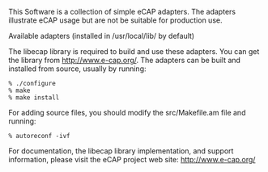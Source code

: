 This Software is a collection of simple eCAP adapters.
The adapters illustrate eCAP usage but are not be suitable for production use.

Available adapters (installed in /usr/local/lib/ by default)

The libecap library is required to build and use these adapters. You can get
the library from http://www.e-cap.org/. The adapters can be built and
installed from source, usually by running:

    % ./configure
    % make
    % make install

For adding source files, you should modify the src/Makefile.am file and running:

    % autoreconf -ivf

For documentation, the libecap library implementation, and support
information, please visit the eCAP project web site: http://www.e-cap.org/
